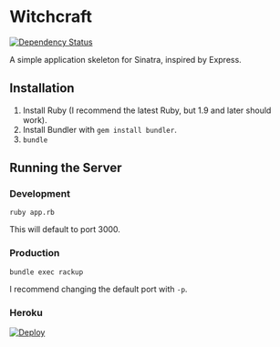 Witchcraft
==========
[![Dependency Status](https://gemnasium.com/nicolasmccurdy/witchcraft.svg)](https://gemnasium.com/nicolasmccurdy/witchcraft)

A simple application skeleton for Sinatra, inspired by Express.

Installation
------------
1. Install Ruby (I recommend the latest Ruby, but 1.9 and later should work).
2. Install Bundler with `gem install bundler`.
3. `bundle`

Running the Server
------------------

### Development
    ruby app.rb

This will default to port 3000.

### Production
    bundle exec rackup

I recommend changing the default port with `-p`.

### Heroku
[![Deploy](https://www.herokucdn.com/deploy/button.png)](https://heroku.com/deploy)
